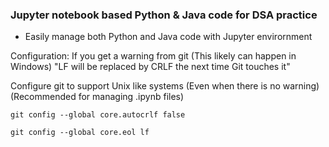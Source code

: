 ### Jupyter notebook based Python & Java code for DSA practice
- Easily manage both Python and Java code with Jupyter envirornment

Configuration:
If you get a warning from git (This likely can happen in Windows)
"LF will be replaced by CRLF the next time Git touches it"

Configure git to support Unix like systems (Even when there is no warning)
(Recommended for managing .ipynb files)

`git config --global core.autocrlf false`

`git config --global core.eol lf`
